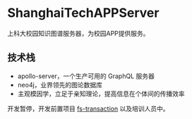# ShanghaiTechAPPServer

上科大校园知识图谱服务器，为校园APP提供服务。

## 技术栈

- apollo-server，一个生产可用的 GraphQL 服务器
- neo4j，业界领先的图论数据库
- 主观模因学，立足于亲知理论，提高信息在个体间的传播效率

开发暂停，开发前置项目 [fs-transaction](https://github.com/linonetwo/fs-transaction) 以及培训人员中。
